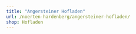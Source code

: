 ```yaml
---
title: "Angersteiner Hofladen"
url: /noerten-hardenberg/angersteiner-hofladen/
shop: Hofladen
---
```

